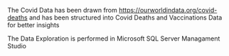 The Covid Data has been drawn from https://ourworldindata.org/covid-deaths and has been structured into Covid Deaths and Vaccinations Data for better insights

The Data Exploration is performed in Microsoft SQL Server Managament Studio
